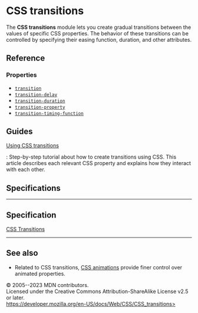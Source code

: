 CSS transitions
===============

The **CSS transitions** module lets you create gradual transitions
between the values of specific CSS properties. The behavior of these
transitions can be controlled by specifying their easing function,
duration, and other attributes.

Reference
---------

### Properties

- [`transition`](transition.md)
- [`transition-delay`](transition-delay.md)
- [`transition-duration`](transition-duration.md)
- [`transition-property`](transition-property.md)
- [`transition-timing-function`](transition-timing-function.md)

Guides
------

[Using CSS transitions](using_css_transitions.md)

:   Step-by-step tutorial about how to create transitions using CSS.
    This article describes each relevant CSS property and explains how
    they interact with each other.

Specifications
--------------

  -----------------------------------------------------------------------

Specification
  -----------------------------------------------------------------------

  [CSS Transitions\
  ](https://drafts.csswg.org/css-transitions/)

  -----------------------------------------------------------------------

See also
--------

- Related to CSS transitions, [CSS animations](css_animations.md) provide
    finer control over animated properties.

© 2005--2023 MDN contributors.\
Licensed under the Creative Commons Attribution-ShareAlike License v2.5
or later.\
https://developer.mozilla.org/en-US/docs/Web/CSS/CSS_transitions>
